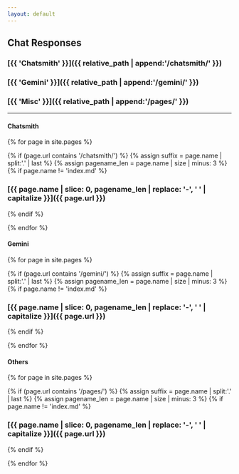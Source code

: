 ```yaml
---
layout: default
---
```


## Chat Responses

### [{{ 'Chatsmith' }}]({{ relative_path | append:'/chatsmith/' }})
### [{{ 'Gemini' }}]({{ relative_path | append:'/gemini/' }})
### [{{ 'Misc' }}]({{ relative_path | append:'/pages/' }})
---
#### Chatsmith
{% for page in site.pages %}

{% if (page.url contains '/chatsmith/') %}
{% assign suffix = page.name | split:'.' | last %}
{% assign pagename_len = page.name | size | minus: 3 %}
{% if page.name != 'index.md' %}
### [{{ page.name | slice: 0, pagename_len | replace: '-', ' ' | capitalize }}]({{ page.url }})
{% endif %}

{% endfor %}

#### Gemini
{% for page in site.pages %}

{% if (page.url contains '/gemini/') %}
{% assign suffix = page.name | split:'.' | last %}
{% assign pagename_len = page.name | size | minus: 3 %}
{% if page.name != 'index.md' %}
### [{{ page.name | slice: 0, pagename_len | replace: '-', ' ' | capitalize }}]({{ page.url }})
{% endif %}

{% endfor %}

#### Others
{% for page in site.pages %}

{% if (page.url contains '/pages/') %}
{% assign suffix = page.name | split:'.' | last %}
{% assign pagename_len = page.name | size | minus: 3 %}
{% if page.name != 'index.md' %}
### [{{ page.name | slice: 0, pagename_len | replace: '-', ' ' | capitalize }}]({{ page.url }})
{% endif %}

{% endfor %}
